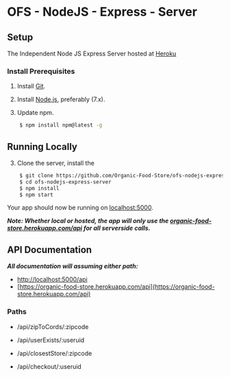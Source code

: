 # OFS - NodeJS - Express - Server

## Setup

The Independent Node JS Express Server hosted at [Heroku](https://organic-food-store.herokuapp.com/api)

### Install Prerequisites

1. Install [Git](https://git-scm.com/downloads).

2. Install [Node.js](https://nodejs.org/en/download/current), preferably (7.x).

3. Update npm.
```sh
    $ npm install npm@latest -g
```

## Running Locally

3. Clone the server, install the 

```sh
    $ git clone https://github.com/Organic-Food-Store/ofs-nodejs-express-server
    $ cd ofs-nodejs-express-server
    $ npm install
    $ npm start
```

Your app should now be running on [localhost:5000](http://localhost:5000/).

***Note: Whether local or hosted, the app will only use the [organic-food-store.herokuapp.com/api](https://organic-food-store.herokuapp.com/api) for all serverside calls.***

## API Documentation

***All documentation will assuming either path:***
- [http://localhost:5000/api](http://localhost:5000/api)
- [https://organic-food-store.herokuapp.com/api](https://organic-food-store.herokuapp.com/api)

### Paths

- /api/zipToCords/:zipcode

- /api/userExists/:useruid

- /api/closestStore/:zipcode

- /api/checkout/:useruid
